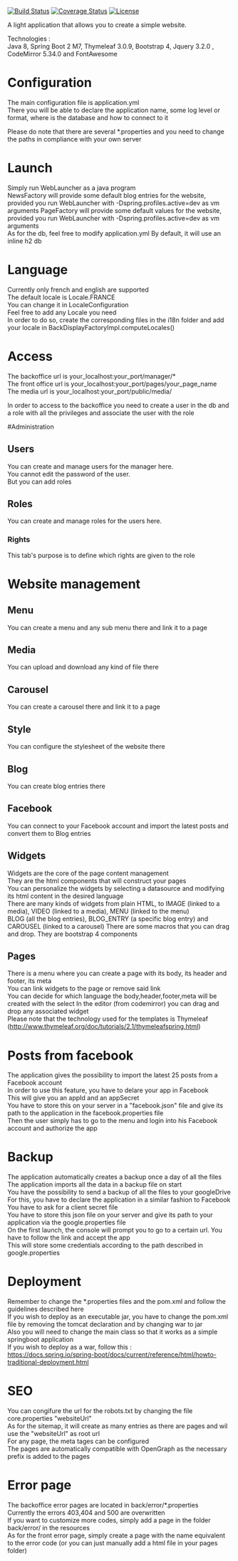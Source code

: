 [![Build Status](https://travis-ci.org/lperrod/web.svg?branch=master)](https://travis-ci.org/lperrod/web) [![Coverage Status](https://coveralls.io/repos/github/lperrod/web/badge.svg?branch=master)](https://coveralls.io/github/lperrod/web?branch=master) [![License](https://img.shields.io/badge/License-Apache%202.0-blue.svg)](https://opensource.org/licenses/Apache-2.0)

A light application that allows you to create a simple website.  

Technologies :  
Java 8, Spring Boot 2 M7, Thymeleaf 3.0.9, Bootstrap 4, Jquery 3.2.0 , CodeMirror 5.34.0 and FontAwesome

# Configuration
The main configuration file is application.yml  
There you will be able to declare the application name, some log level or format, where is the database and how to connect to it

Please do note that there are several *.properties and you need to change the paths in compliance with your own server

# Launch
Simply run WebLauncher as a java program  
NewsFactory will provide some default blog entries for the website, provided you run WebLauncher with -Dspring.profiles.active=dev as vm arguments 
PageFactory will provide some default values for the website, provided you run WebLauncher with -Dspring.profiles.active=dev as vm arguments  
As for the db, feel free to modify application.yml
By default, it will use an inline h2 db

# Language
Currently only french and english are supported  
The default locale is Locale.FRANCE  
You can change it in LocaleConfiguration  
Feel free to add any Locale you need  
In order to do so, create the corresponding files in the i18n folder and add your locale in BackDisplayFactoryImpl.computeLocales()

# Access
The backoffice url is your_localhost:your_port/manager/*  
The front office url is your_localhost:your_port/pages/your_page_name  
The media url is your_localhost:your_port/public/media/

In order to access to the backoffice you need to create a user in the db and a role with all the privileges and associate the user with the role

#Administration
## Users  
You can create and manage users for the manager here.  
You cannot edit the password of the user.  
But you can add roles
## Roles
You can create and manage roles for the users here.  
### Rights  
This tab's purpose is to define which rights are given to the role

# Website management
## Menu
You can create a menu and any sub menu there and link it to a page
## Media
You can upload and download any kind of file there
## Carousel
You can create a carousel there and link it to a page
## Style
You can configure the stylesheet of the website there
## Blog
You can create blog entries there
## Facebook
You can connect to your Facebook account and import the latest posts and convert them to Blog entries
## Widgets
Widgets are the core of the page content management  
They are the html components that will construct your pages  
You can personalize the widgets by selecting a datasource and modifying its html content in the desired language  
There are many kinds of widgets from plain HTML, to IMAGE (linked to a media), VIDEO (linked to a media), MENU (linked to the menu)  
BLOG (all the blog entries), BLOG_ENTRY (a specific blog entry) and CAROUSEL (linked to a carousel)
There are some macros that you can drag and drop. They are bootstrap 4 components
## Pages
There is a menu where you can create a page with its body, its header and footer, its meta   
You can link widgets to the page or remove said link  
You can decide for which language the body,header,footer,meta will be created with the select
In the editor (from codemirror) you can drag and drop any associated widget  
Please note that the technology used for the templates is Thymeleaf (http://www.thymeleaf.org/doc/tutorials/2.1/thymeleafspring.html)


# Posts from facebook
The application gives the possibility to import the latest 25 posts from a Facebook account  
In order to use this feature, you have to delare your app in Facebook  
This will give you an appId and an appSecret  
You have to store this on your server in a "facebook.json" file and give its path to the application in the facebook.properties file  
Then the user simply has to go to the menu and login into his Facebook account and authorize the app  

# Backup
The application automatically creates a backup once a day of all the files  
The application imports all the data in a backup file on start  
You have the possibility to send a backup of all the files to your googleDrive  
For this, you have to declare the application in a similar fashion to Facebook  
You have to ask for a client secret file  
You have to store this json file on your server and give its path to your application via the google.properties file  
On the first launch, the console will prompt you to go to a certain url. You have to follow the link and accept the app  
This will store some credentials according to the path described in google.properties  

# Deployment
Remember to change the *.properties files and the pom.xml and follow the guidelines described here  
If you wish to deploy as an executable jar, you have to change the pom.xml file by removing the tomcat declaration and by changing war to jar  
Also you will need to change the main class so that it works as a simple springboot application  
If you wish to deploy as a war, follow this :  
https://docs.spring.io/spring-boot/docs/current/reference/html/howto-traditional-deployment.html

# SEO
You can congifure the url for the robots.txt by changing the file core.properties "websiteUrl"  
As for the sitemap, it will create as many entries as there are pages and wil use the "websiteUrl" as root url  
For any page, the meta tages can be configured  
The pages are automatically compatible with OpenGraph as the necessary prefix is added to the pages

# Error page
The backoffice error pages are located in back/error/*.properties  
Currently the errors 403,404 and 500 are overwritten  
If you want to customize more codes, simply add a page in the folder back/error/ in the resources  
As for the front error page, simply create a page with the name equivalent to the error code (or you can just manually add a html file in your pages folder)